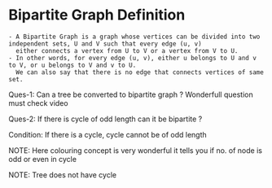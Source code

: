 # Bipartite Graph Definition
    - A Bipartite Graph is a graph whose vertices can be divided into two independent sets, U and V such that every edge (u, v)
      either connects a vertex from U to V or a vertex from V to U. 
    - In other words, for every edge (u, v), either u belongs to U and v to V, or u belongs to V and v to U. 
      We can also say that there is no edge that connects vertices of same set.
 
   

Ques-1: Can a tree be converted to bipartite graph ?
        Wonderfull question must check video

Ques-2: If there is cycle of odd length can it be bipartite ?


Condition: If there is a cycle, cycle cannot be of odd length

NOTE: Here colouring concept is very wonderful it tells you if no. of node is odd or even in cycle









NOTE: Tree does not have cycle